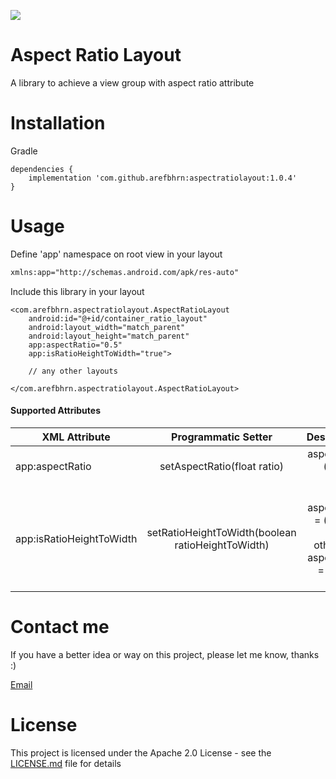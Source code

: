 [![](https://jitpack.io/v/arefbhrn/AspectRatioLayout.svg)](https://jitpack.io/#arefbhrn/AspectRatioLayout)

Aspect Ratio Layout
==============================

A library to achieve a view group with aspect ratio attribute

Installation
===============================

Gradle

```
dependencies {
    implementation 'com.github.arefbhrn:aspectratiolayout:1.0.4'
}
```

Usage
===========================

Define 'app' namespace on root view in your layout

```xml
xmlns:app="http://schemas.android.com/apk/res-auto"
```

Include this library in your layout
```
<com.arefbhrn.aspectratiolayout.AspectRatioLayout
    android:id="@+id/container_ratio_layout"
    android:layout_width="match_parent"
    android:layout_height="match_parent"
    app:aspectRatio="0.5"
    app:isRatioHeightToWidth="true">
    
    // any other layouts
    
</com.arefbhrn.aspectratiolayout.AspectRatioLayout>
 ```
 
####  Supported Attributes

| XML Attribute | Programmatic Setter | Description  |
| -------------------------- |:-------------:| ---------:|
| app:aspectRatio            | setAspectRatio(float ratio)     | aspect ratio (height / width). |
| app:isRatioHeightToWidth   | setRatioHeightToWidth(boolean ratioHeightToWidth)     | if true: aspect ratio = (height / width), otherwise: aspect ratio = (width / height) |
 
Contact me
===========================

If you have a better idea or way on this project, please let me know, thanks :)

[Email](mailto:arefprivate@gmail.com)

License
===========================

This project is licensed under the Apache 2.0 License - see the [LICENSE.md](LICENSE.md) file for details
